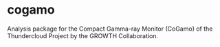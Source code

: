 # cogamo
Analysis package for the Compact Gamma-ray Monitor (CoGamo) of the Thundercloud Project by the GROWTH Collaboration.
